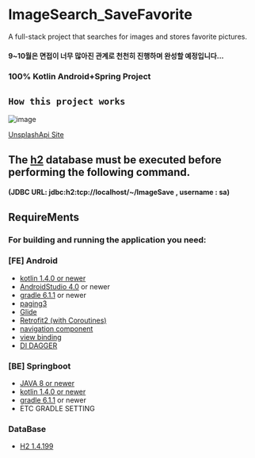 # ImageSearch_SaveFavorite
 A full-stack project that searches for images and stores favorite pictures.
#### 9~10월은 면접이 너무 많아진 관계로 천천히 진행하며 완성할 예정입니다...  
### 100% Kotlin Android+Spring Project  


## `How this project works`
![image](https://user-images.githubusercontent.com/40031858/93345410-be891500-f86d-11ea-962b-5c16d57acecf.png)


[UnsplashApi Site](https://unsplash.com/documentationhttps://unsplash.com/documentation)
## The [h2](https://h2database.com/h2-2019-03-13.zip) database must be executed before performing the following command.
#### (JDBC URL: jdbc:h2:tcp://localhost/~/ImageSave , username : sa)

## RequireMents
### For building and running the application you need:
### [FE] Android
- [kotlin 1.4.0 or newer](https://blog.jetbrains.com/kotlin/2020/03/kotlin-1-4-m1-released/)
- [AndroidStudio 4.0](https://developer.android.com/studio?hl=ko) or newer
- [gradle 6.1.1](https://docs.gradle.org/6.1.1/release-notes.html) or newer
- [paging3](https://developer.android.com/topic/libraries/architecture/paging/v3-overview)
- [Glide](https://github.com/bumptech/glide)
- [Retrofit2 (with Coroutines)](https://github.com/square/retrofit)
- [navigation component](https://developer.android.com/guide/navigation/navigation-getting-started?hl=ko)
- [view binding](https://developer.android.com/topic/libraries/view-binding?hl=ko)
- [DI DAGGER](https://dagger.dev/)
### [BE] Springboot
- [JAVA 8 or newer](https://www.oracle.com/java/technologies/javase-jdk11-downloads.html)
- [kotlin 1.4.0 or newer](https://blog.jetbrains.com/kotlin/2020/03/kotlin-1-4-m1-released/)
- [gradle 6.1.1](https://docs.gradle.org/6.1.1/release-notes.html) or newer
- ETC GRADLE SETTING
### DataBase
- [H2 1.4.199](http://www.h2database.com/html/download.html)